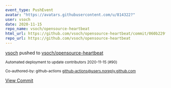 ```yaml
---
event_type: PushEvent
avatar: "https://avatars.githubusercontent.com/u/814322?"
user: vsoch
date: 2020-11-15
repo_name: vsoch/opensource-heartbeat
html_url: https://github.com/vsoch/opensource-heartbeat/commit/060b229f6e344b22a60c8c76779a0f5346a360d0
repo_url: https://github.com/vsoch/opensource-heartbeat
---
```


<a href='https://github.com/vsoch' target='_blank'>vsoch</a> pushed to <a href='https://github.com/vsoch/opensource-heartbeat' target='_blank'>vsoch/opensource-heartbeat</a>

<small>Automated deployment to update contributors 2020-11-15 (#90)

Co-authored-by: github-actions <github-actions@users.noreply.github.com></small>

<a href='https://github.com/vsoch/opensource-heartbeat/commit/060b229f6e344b22a60c8c76779a0f5346a360d0' target='_blank'>View Commit</a>